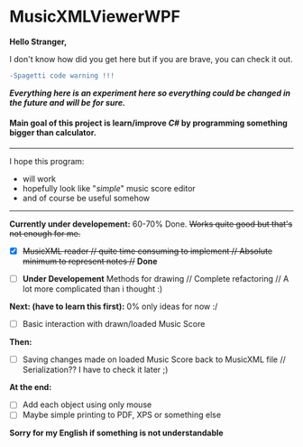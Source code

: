 # MusicXMLViewerWPF

**Hello Stranger,**

I don't know how did you get here but if you are brave, you can check it out.
```diff
-Spagetti code warning !!!
```

**_Everything here is an experiment here so everything could be changed in the future and will be for sure._**
#### Main goal of this project is learn/improve _C#_ by programming something bigger than calculator.
---
I hope this program:
-  will work
-  hopefully look like "_simple_" music score editor
-  and of course be useful somehow 


___


**Currently under developement:**       60-70% Done.  ~~Works quite good but that's not enough for me.~~ 
   - [x] ~~MusicXML reader // quite time consuming to implement // Absolute minimum to represent notes //~~ **Done**

   - [ ] **Under Developement** Methods for drawing  // Complete refactoring // A lot more complicated than i thought :)
 
**Next: (have to learn this first):**  0% only ideas for now :/

   - [ ] Basic interaction with drawn/loaded Music Score

**Then:**                                               
  - [ ] Saving changes made on loaded Music Score back to MusicXML file // Serialization?? I have to check it later ;) 
    
**At the end:**  
  - [ ] Add each object using only mouse 
  - [ ] Maybe simple printing to PDF, XPS or something else
 
**Sorry for my English if something is not understandable**
